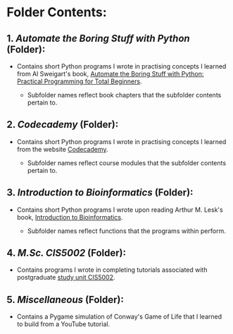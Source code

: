 # Folder Contents:

## 1. _Automate the Boring Stuff with Python_ (Folder):
- Contains short Python programs I wrote in practising concepts I learned from Al Sweigart's book, [Automate the Boring Stuff with Python: Practical Programming for Total Beginners](https://automatetheboringstuff.com/).

	- Subfolder names reflect book chapters that the subfolder contents pertain to. 

## 2. _Codecademy_ (Folder):
- Contains short Python programs I wrote in practising concepts I learned from the website [Codecademy](https://www.codecademy.com).

	- Subfolder names reflect course modules that the subfolder contents pertain to.

## 3. _Introduction to Bioinformatics_ (Folder):
- Contains short Python programs I wrote upon reading Arthur M. Lesk's book, [Introduction to Bioinformatics](https://global.oup.com/academic/product/introduction-to-bioinformatics-9780198794141?cc=mt&lang=en&).

	- Subfolder names reflect functions that the programs within perform.

## 4. _M.Sc. CIS5002_ (Folder):
- Contains programs I wrote in completing tutorials associated with postgraduate [study unit CIS5002](https://www.um.edu.mt/courses/studyunit/CIS5002).

## 5. _Miscellaneous_ (Folder):
- Contains a Pygame simulation of Conway's Game of Life that I learned to build from a YouTube tutorial.